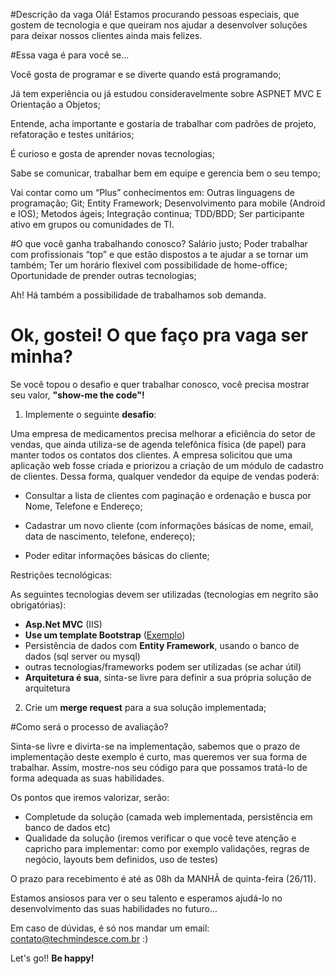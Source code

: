 
#Descrição da vaga
Olá! Estamos procurando pessoas especiais, que gostem de tecnologia e que queiram nos ajudar a desenvolver soluções para deixar nossos clientes ainda mais felizes.


#Essa vaga é para você se…

Você gosta de programar e se diverte quando está programando;

Já tem experiência ou já estudou consideravelmente sobre ASPNET MVC E Orientação a Objetos;

Entende, acha importante e gostaria de trabalhar com padrões de projeto, refatoração e testes unitários;

É curioso e gosta de aprender novas tecnologias;

Sabe se comunicar, trabalhar bem em equipe e gerencia bem o seu tempo;

Vai contar como um “Plus” conhecimentos em:
Outras linguagens de programação;
Git;
Entity Framework;
Desenvolvimento para mobile (Android e IOS);
Metodos ágeis;
Integração continua;
TDD/BDD;
Ser participante ativo em grupos ou comunidades de TI.

#O que você ganha trabalhando conosco?
Salário justo;
Poder trabalhar com profissionais “top” e que estão dispostos a te ajudar a se tornar um também;
Ter um horário flexivel com possibilidade de home-office;
Oportunidade de prender outras tecnologias;

Ah! Há também a possibilidade de trabalhamos sob demanda.


# Ok, gostei! O que faço pra vaga ser minha?
Se você topou o desafio e quer trabalhar conosco, você precisa mostrar seu valor, **"show-me the code"!**

01. Implemente o seguinte **desafio**:
  
Uma empresa de medicamentos precisa melhorar a eficiência do setor de vendas, que ainda utiliza-se de agenda telefônica física (de papel) para manter todos os contatos dos clientes. A empresa solicitou que uma aplicação web fosse criada e priorizou a criação de um módulo de cadastro de clientes.
Dessa forma, qualquer vendedor da equipe de vendas poderá:

* Consultar a lista de clientes com paginação e ordenação e busca por Nome, Telefone e Endereço;

* Cadastrar um novo cliente (com informações básicas de nome, email, data de nascimento, telefone, endereço);

* Poder editar informações básicas do cliente;

Restrições tecnológicas: 

As seguintes tecnologias devem ser utilizadas (tecnologias em negrito são obrigatórias): 
* **Asp.Net MVC** (IIS)
* **Use um template Bootstrap**  ([Exemplo](http://startbootstrap.com/template-overviews/sb-admin-2/))
* Persistência de dados com **Entity Framework**, usando o banco de dados (sql server ou mysql)
* outras tecnologias/frameworks podem ser utilizadas (se achar útil)
* **Arquitetura é sua**, sinta-se livre para definir a sua própria solução de arquitetura

02. Crie um **merge request** para a sua solução implementada;

#Como será o processo de avaliação?

Sinta-se livre e divirta-se na implementação, sabemos que o prazo de implementação deste exemplo é curto, mas queremos ver sua forma de trabalhar. Assim, mostre-nos seu código para que possamos tratá-lo de forma adequada as suas habilidades. 

Os pontos que iremos valorizar, serão:
- Completude da solução (camada web implementada, persistência em banco de dados etc)
- Qualidade da solução (iremos verificar o que você teve atenção e capricho para implementar: como por exemplo validações, regras de negócio, layouts bem definidos, uso de testes)
 
O prazo para recebimento é até as 08h da MANHÃ de quinta-feira (26/11).

Estamos ansiosos para ver o seu talento e esperamos ajudá-lo no desenvolvimento das suas habilidades no futuro...

Em caso de dúvidas, é só nos mandar um email: contato@techmindesce.com.br :)

Let's go!! **Be happy!**

